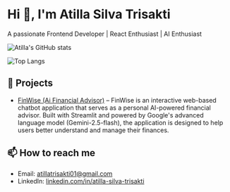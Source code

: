 # Hi 👋, I'm Atilla Silva Trisakti
A passionate Frontend Developer | React Enthusiast | AI Enthusiast

![Atilla's GitHub stats](https://github-readme-stats.vercel.app/api?username=atillatrisakti&hide=stars,issues,contribs&show_icons=true&theme=tokyonight)

![Top Langs](https://github-readme-stats.vercel.app/api/top-langs/?username=atillatrisakti&layout=compact&theme=tokyonight)

## 🚀 Projects
- [FinWise (Ai Financial Advisor)](https://github.com/atillatrisakti/final-project-chatbot) – FinWise is an interactive web-based chatbot application that serves as a personal AI-powered financial advisor. Built with Streamlit and powered by Google's advanced language model (Gemini-2.5-flash), the application is designed to help users better understand and manage their finances.

## 📫 How to reach me
- Email: atillatrisakti01@gmail.com  
- LinkedIn: [linkedin.com/in/atilla-silva-trisakti](https://www.linkedin.com/in/atilla-silva-t-415821209/)

